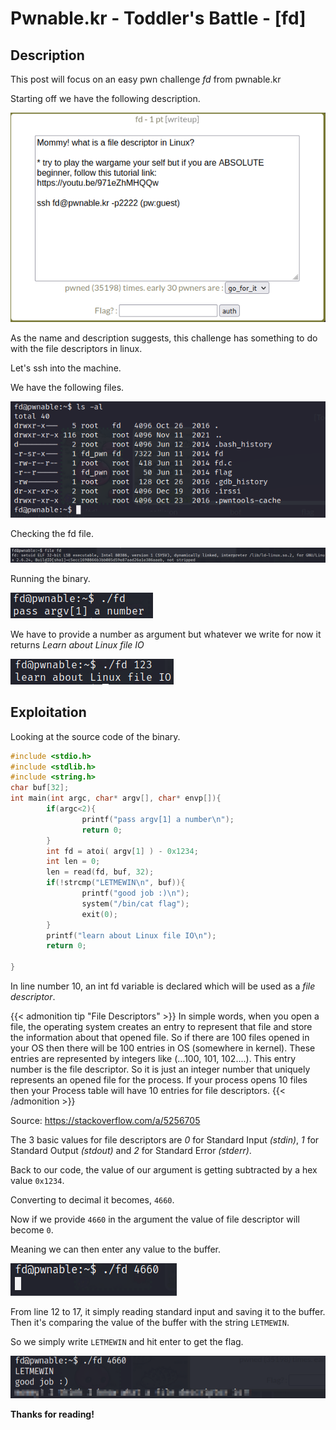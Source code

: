 # Pwnable.kr - Toddler's Battle - [fd]


<!--more-->

## Description

This post will focus on an easy pwn challenge *fd* from pwnable.kr

Starting off we have the following description.

![Description](1.png "Description")

As the name and description suggests, this challenge has something to do with the file descriptors in linux.

Let's ssh into the machine.

We have the following files.

![File Listing](2.png "File Listing")

Checking the fd file.

![fd File](3.png "fd File")

Running the binary.

![Running the binary](4.png "Running the binary")

We have to provide a number as argument but whatever we write for now it returns *Learn about Linux file IO*

![Output](6.png "Output")

## Exploitation

Looking at the source code of the binary.

```c
#include <stdio.h>
#include <stdlib.h>
#include <string.h>
char buf[32];
int main(int argc, char* argv[], char* envp[]){
        if(argc<2){
                printf("pass argv[1] a number\n");
                return 0;
        }
        int fd = atoi( argv[1] ) - 0x1234;
        int len = 0;
        len = read(fd, buf, 32);
        if(!strcmp("LETMEWIN\n", buf)){
                printf("good job :)\n");
                system("/bin/cat flag");
                exit(0);
        }
        printf("learn about Linux file IO\n");
        return 0;

}
```

In line number 10, an int fd variable is declared which will be used as a *file descriptor*.

{{< admonition tip "File Descriptors" >}}
In simple words, when you open a file, the operating system creates an entry to represent that file and store the information about that opened file. So if there are 100 files opened in your OS then there will be 100 entries in OS (somewhere in kernel). These entries are represented by integers like (...100, 101, 102....). This entry number is the file descriptor. So it is just an integer number that uniquely represents an opened file for the process. If your process opens 10 files then your Process table will have 10 entries for file descriptors.
{{< /admonition >}}

Source: https://stackoverflow.com/a/5256705

The 3 basic values for file descriptors are *0* for Standard Input *(stdin)*, *1* for Standard Output *(stdout)* and *2* for Standard Error *(stderr)*.

Back to our code, the value of our argument is getting subtracted by a hex value ```0x1234```. 

Converting to decimal it becomes, ```4660```.

Now if we provide ```4660``` in the argument the value of file descriptor will become ```0```.

Meaning we can then enter any value to the buffer.

![stdin](7.png "stdin")

From line 12 to 17, it simply reading standard input and saving it to the buffer. Then it's comparing the value of the buffer with the string ```LETMEWIN```.

So we simply write ```LETMEWIN``` and hit enter to get the flag.

![Flag](8.png "Flag")

**Thanks for reading!**
